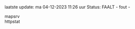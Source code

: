 laatste update: 
ma 04-12-2023 11:26   uur 
Status: FAALT - fout - 
<div class="service R">mapsrv</div><div class="service G">httpstat</div>